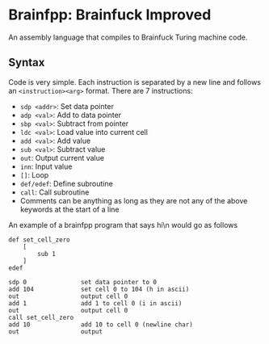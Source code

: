 # Brainfpp: Brainfuck Improved

An assembly language that compiles to Brainfuck Turing machine code.

## Syntax

Code is very simple. Each instruction is separated by a new line and follows an `<instruction><arg>` format. There are 7 instructions:

- `sdp <addr>`: Set data pointer
- `adp <val>`: Add to data pointer
- `sbp <val>`: Subtract from pointer
- `ldc <val>`: Load value into current cell
- `add <val>`: Add value
- `sub <val>`: Subtract value
- `out`: Output current value
- `inn`: Input value
- `[]`: Loop
- `def/edef`: Define subroutine
- `call`: Call subroutine
- Comments can be anything as long as they are not any of the above keywords at the start of a line 

An example of a brainfpp program that says hi\n would go as follows

```
def set_cell_zero
    [
        sub 1
    ]
edef

sdp 0               set data pointer to 0
add 104             set cell 0 to 104 (h in ascii)
out                 output cell 0
add 1               add 1 to cell 0 (i in ascii)
out                 output cell 0
call set_cell_zero
add 10              add 10 to cell 0 (newline char)
out                 output 
```
